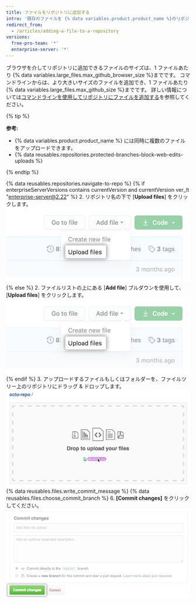```yaml
---
title: ファイルをリポジトリに追加する
intro: '既存のファイルを {% data variables.product.product_name %}のリポジトリにアップロードおよびコミットできます。 ファイルツリー中のいずれかのディレクトリにファイルをドラッグアンドドロップするか、リポジトリのメインページからファイルをアップロードしてください。'
redirect_from:
  - /articles/adding-a-file-to-a-repository
versions:
  free-pro-team: '*'
  enterprise-server: '*'
---
```


ブラウザを介してリポジトリに追加できるファイルのサイズは、1 ファイルあたり {% data variables.large_files.max_github_browser_size %}までです。 コマンドラインからは、より大きいサイズのファイルを追加でき、1 ファイルあたり {% data variables.large_files.max_github_size %}までです。 詳しい情報については[コマンドラインを使用してリポジトリにファイルを追加する](/articles/adding-a-file-to-a-repository-using-the-command-line)を参照してください。

{% tip %}

**参考:**
- {% data variables.product.product_name %} には同時に複数のファイルをアップロードできます。
- {% data reusables.repositories.protected-branches-block-web-edits-uploads %}

{% endtip %}

{% data reusables.repositories.navigate-to-repo %}
{% if enterpriseServerVersions contains currentVersion and currentVersion ver_lt "enterprise-server@2.22" %}
2. リポジトリ名の下で [**Upload files**] をクリックします。 ![ファイルのアップロードボタン](/assets/images/help/repository/upload-files-button.png)
{% else %}
2. ファイルリストの上にある [**Add file**] プルダウンを使用して、[**Upload files**] をクリックします。 ![[Add file] ドロップダウンの [Upload files]](/assets/images/help/repository/upload-files-button.png)
{% endif %}
3. アップロードするファイルもしくはフォルダーを、ファイルツリー上のリポジトリにドラッグ & ドロップします。 ![ドラッグ＆ドロップエリア](/assets/images/help/repository/upload-files-drag-and-drop.png)
{% data reusables.files.write_commit_message %}
{% data reusables.files.choose_commit_branch %}
6. **[Commit changes]** をクリックしてください。 ![[Commit changes] ボタン](/assets/images/help/repository/commit-changes-button.png)
